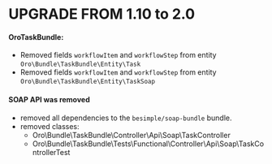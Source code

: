 UPGRADE FROM 1.10 to 2.0 
========================

#### OroTaskBundle:
- Removed fields `workflowItem` and `workflowStep` from entity `Oro\Bundle\TaskBundle\Entity\Task`
- Removed fields `workflowItem` and `workflowStep` from entity `Oro\Bundle\TaskBundle\Entity\TaskSoap`

#### SOAP API was removed
- removed all dependencies to the `besimple/soap-bundle` bundle. 
- removed classes:   
    - Oro\Bundle\TaskBundle\Controller\Api\Soap\TaskController
    - Oro\Bundle\TaskBundle\Tests\Functional\Controller\Api\Soap\TaskControllerTest
